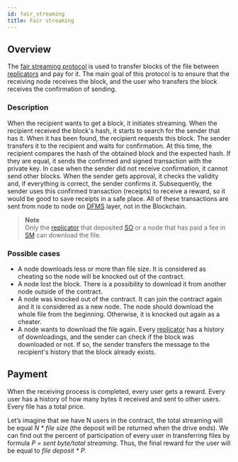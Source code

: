 ```yaml
---
id: fair_streaming
title: Fair streaming
---
```


## Overview

The [fair streaming protocol](fair_streaming) is used to transfer blocks of the file between [replicators](../roles/replicator.md) and pay for it. The main goal of this protocol is to ensure that the receiving node receives the block, and the user who transfers the block receives the confirmation of sending.

### Description

When the recipient wants to get a block, it initiates streaming. When the recipient received the block's hash, it starts to search for the sender that has it. When it has been found, the recipient requests this block. The sender transfers it to the recipient and waits for confirmation. At this time, the recipient compares the hash of the obtained block and the expected hash. If they are equal, it sends the confirmed and signed transaction with the private key. In case when the sender did not receive confirmation, it cannot send other blocks. When the sender gets approval, it checks the validity and, if everything is correct, the sender confirms it. Subsequently, the sender uses this confirmed transaction (receipts) to receive a reward, so it would be good to save receipts in a safe place. All of these transactions are sent from node to node on [DFMS](../getting_started/what_is.md#sm) layer, not in the Blockchain.
> **Note** \
Only the [replicator](../roles/replicator.md) that deposited [SO](../getting_started/economy.md#so) or a node that has paid a fee in [SM](../getting_started/economy.md#sm) can download the file.

### Possible cases

- A node downloads less or more than file size. It is considered as cheating so the node will be knocked out of the contract.
- A node lost the block. There is a possibility to download it from another node outside of the contract.
- A node was knocked out of the contract. It can join the contract again and it is considered as a new node. The node should download the whole file from the beginning. Otherwise, it is knocked out again as a cheater.
- A node wants to download the file again. Every [replicator](../roles/replicator.md) has a history of downloadings, and the sender can check if the block was downloaded or not. If so, the sender transfers the message to the recipient's history that the block already exists.

## Payment

When the receiving process is completed, every user gets a reward. Every user has a history of how many bytes it received and sent to other users. Every file has a total price.

Let’s imagine that we have N users in the contract, the total streaming will be equal *N * file size* (the deposit will be returned when the drive ends). We can find out the percent of participation of every user in transferring files by formula *P = sent byte/total streaming*. Thus, the final reward for the user will be equal to *file deposit \* P*.

